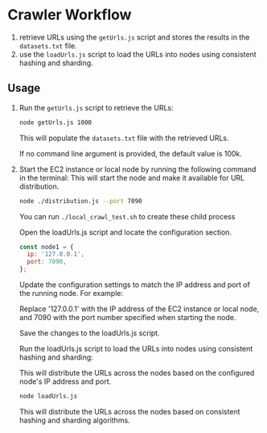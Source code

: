 # Crawler Workflow

1. retrieve URLs using the `getUrls.js` script and stores the results in the `datasets.txt` file.
2. use the `loadUrls.js` script to load the URLs into nodes using consistent hashing and sharding.

## Usage

1. Run the `getUrls.js` script to retrieve the URLs:

   ```bash
   node getUrls.js 1000
   ```

   This will populate the `datasets.txt` file with the retrieved URLs.

   If no command line argument is provided, the default value is 100k.

2. Start the EC2 instance or local node by running the following command in the terminal:
   This will start the node and make it available for URL distribution.

   ```bash
   node ./distribution.js --port 7090
   ```

   You can run `./local_crawl_test.sh` to create these child process

   Open the loadUrls.js script and locate the configuration section.

   ```javascript
   const node1 = {
     ip: '127.0.0.1',
     port: 7090,
   };
   ```

   Update the configuration settings to match the IP address and port of the running node. For example:

   Replace '127.0.0.1' with the IP address of the EC2 instance or local node, and 7090 with the port number specified when starting the node.

   Save the changes to the loadUrls.js script.

   Run the loadUrls.js script to load the URLs into nodes using consistent hashing and sharding:

   This will distribute the URLs across the nodes based on the configured node's IP address and port.

   ```bash
   node loadUrls.js
   ```

   This will distribute the URLs across the nodes based on consistent hashing and sharding algorithms.
